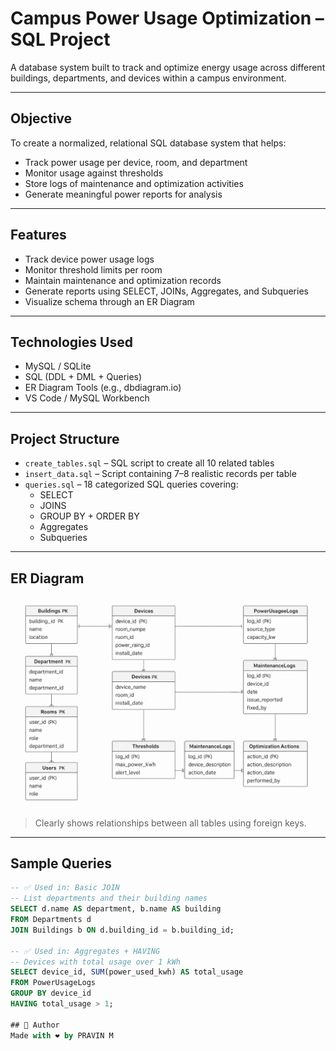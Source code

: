 
#  Campus Power Usage Optimization – SQL Project

A database system built to track and optimize energy usage across different buildings, departments, and devices within a campus environment.

---

##  Objective

To create a normalized, relational SQL database system that helps:
- Track power usage per device, room, and department
- Monitor usage against thresholds
- Store logs of maintenance and optimization activities
- Generate meaningful power reports for analysis

---

##  Features

- Track device power usage logs  
- Monitor threshold limits per room  
- Maintain maintenance and optimization records  
- Generate reports using SELECT, JOINs, Aggregates, and Subqueries  
- Visualize schema through an ER Diagram

---

##  Technologies Used

- MySQL / SQLite  
- SQL (DDL + DML + Queries)  
- ER Diagram Tools (e.g., dbdiagram.io)  
- VS Code / MySQL Workbench

---

##  Project Structure

- `create_tables.sql` – SQL script to create all 10 related tables  
- `insert_data.sql` – Script containing 7–8 realistic records per table  
- `queries.sql` – 18 categorized SQL queries covering:  
  - SELECT  
  - JOINS  
  - GROUP BY + ORDER BY  
  - Aggregates  
  - Subqueries

---

##  ER Diagram

![ER Diagram](./ER_diagram.png)

> Clearly shows relationships between all tables using foreign keys.

---

##  Sample Queries

```sql
-- ✅ Used in: Basic JOIN
-- List departments and their building names
SELECT d.name AS department, b.name AS building
FROM Departments d
JOIN Buildings b ON d.building_id = b.building_id;

-- ✅ Used in: Aggregates + HAVING
-- Devices with total usage over 1 kWh
SELECT device_id, SUM(power_used_kwh) AS total_usage
FROM PowerUsageLogs
GROUP BY device_id
HAVING total_usage > 1;

## 🙌 Author
Made with ❤️ by PRAVIN M


